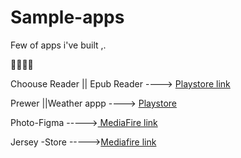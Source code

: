 # Sample-apps
Few of apps i've built ,.

💺💺💺💺

Choouse Reader || Epub Reader ----> <a href = "https://play.google.com/store/apps/details?id=com.choouse.choouse">Playstore link</a>

Prewer ||Weather appp  ----> <a href="https://play.google.com/store/apps/details?id=com.choouse.prewer/" target="_blank">Playstore</a>

Photo-Figma            -----><a href="https://www.mediafire.com/file/hnedmy91zxofjpp/photo_figma.apk/file/" target="UI -only [apk]"> MediaFire link</a>


Jersey -Store           -----><a href="https://www.mediafire.com/file/wi1rnjka3687l93/ecommerce_jersey_shop.apk/file/" target="UI -only [apk]">Mediafire link</a>
